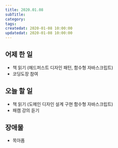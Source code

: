 ```yaml
---
title: 2020.01.08
subTitle: 
category: 
tags: 
createdat: 2020-01-08 10:00:00
updatedat: 2020-01-08 10:00:00
---
```


## 어제 한 일

* 책 읽기 (헤드퍼스트 디자인 패턴, 함수형 자바스크립트)
* 코딩도장 참여

## 오늘 할 일

* 책 읽기 (도메인 디자인 설계 구현 함수형 자바스크립트)
* 패캠 강의 듣기

## 장애물

* 목아픔
